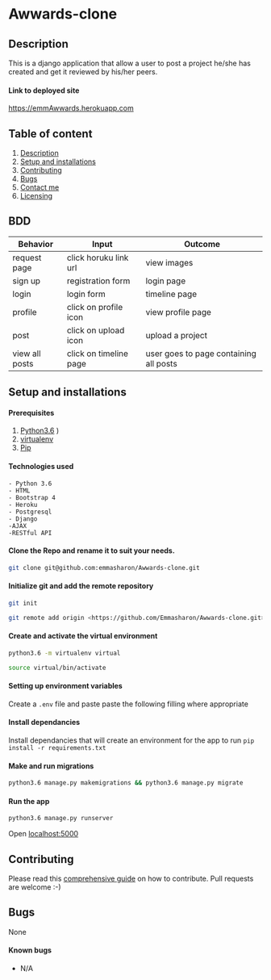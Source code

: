 # Awwards-clone

## Description
This is a django application that allow a user to post a project he/she has created and get it reviewed by his/her peers.

#### Link to deployed site
https://emmAwwards.herokuapp.com

## Table of content
1. [Description](#description)
2. [Setup and installations](#setup-and-installations)
3. [Contributing](#contributing)
4. [Bugs](#bugs)
5. [Contact me](#support-and-contact-details)
6. [Licensing](#license)

## BDD
| Behavior           | Input                 | Outcome                            |
| -------------------|-----------------------| -----------------------------------|
|request page       | click horuku link url | view images          |                    
|sign up      | registration form  | login page         |
|login        | login form  | timeline page         |
|profile  | click on profile icon | view profile page  |
|post  | click on upload icon | upload a project  |
|view all posts | click on timeline page |  user goes to page containing all posts|  

## Setup and installations

#### Prerequisites
1. [Python3.6](https://www.python.org/downloads/)
)
2. [virtualenv](https://virtualenv.pypa.io/en/stable/installation/)
3. [Pip](https://pip.pypa.io/en/stable/installing/)

#### Technologies used
    - Python 3.6
    - HTML
    - Bootstrap 4
    - Heroku
    - Postgresql
    - Django
    -AJAX
    -RESTful API

#### Clone the Repo and rename it to suit your needs.
```bash
git clone git@github.com:emmasharon/Awwards-clone.git
```
#### Initialize git and add the remote repository
```bash
git init
```
```bash
git remote add origin <https://github.com/Emmasharon/Awwards-clone.git>
```

#### Create and activate the virtual environment
```bash
python3.6 -m virtualenv virtual
```

```bash
source virtual/bin/activate
```

#### Setting up environment variables
Create a `.env` file and paste paste the following filling where appropriate

#### Install dependancies
Install dependancies that will create an environment for the app to run
`pip install -r requirements.txt`

#### Make and run migrations
```bash
python3.6 manage.py makemigrations && python3.6 manage.py migrate
```

#### Run the app
```bash
python3.6 manage.py runserver
```
Open [localhost:5000](http://127.0.0.1:5000/)


## Contributing
Please read this [comprehensive guide](https://opensource.guide/how-to-contribute/) on how to contribute. Pull requests are welcome :-)

## Bugs
None

#### Known bugs
 - N/A

